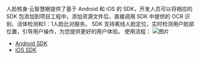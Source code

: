 人脸核身·云智慧眼提供了基于 Android 和 iOS 的 SDK，开发人员可以将相应的 SDK 包添加到项目工程中，添加资源文件后，直接调用 SDK 中提供的 OCR 识别、活体检测和1：1人脸比对服务。
SDK 支持离线人脸定位，实时检测用户脸部位置，引导用户操作，为您提供更好的用户体验。
使用流程：
![图片](https://main.qcloudimg.com/raw/5afc0c1af3405bf9aa78a4905b1c0ea5.png)
- [Android SDK]()
- [iOS SDK]()